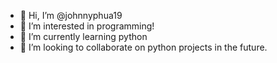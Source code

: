 - 👋 Hi, I’m @johnnyphua19
- 👀 I’m interested in programming!
- 🌱 I’m currently learning python
- 💞️ I’m looking to collaborate on python projects in the future.

<!---
johnnyphua19/johnnyphua19 is a ✨ special ✨ repository because its `README.md` (this file) appears on your GitHub profile.
You can click the Preview link to take a look at your changes.
--->
